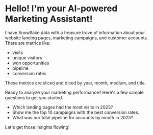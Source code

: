 # Hello! I'm your AI-powered Marketing Assistant!

I have Snowflake data with a treasure trove of information about your website landing pages, marketing campaigns, and customer accounts. There are metrics like:

- visits
- unique visitors
- won opportunities
- pipeline
- conversion rates

These metrics are sliced and diced by year, month, medium, and title.

Ready to analyze your marketing performance? Here's a few sample questions to get you started. 

- Which landing pages had the most visits in 2023?
- Show me the top 10 campaigns with the best conversion rates.
- What was our total pipeline for accounts by month in 2023?

Let's get those insights flowing!
